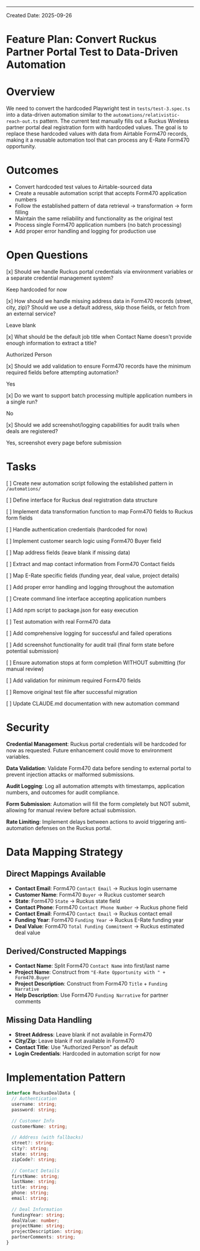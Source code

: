 ---

Created Date: 2025-09-26

# Feature Plan: Convert Ruckus Partner Portal Test to Data-Driven Automation

# Overview

We need to convert the hardcoded Playwright test in `tests/test-3.spec.ts` into a data-driven automation similar to the `automations/relativistic-reach-out.ts` pattern. The current test manually fills out a Ruckus Wireless partner portal deal registration form with hardcoded values. The goal is to replace these hardcoded values with data from Airtable Form470 records, making it a reusable automation tool that can process any E-Rate Form470 opportunity.

# Outcomes

- Convert hardcoded test values to Airtable-sourced data
- Create a reusable automation script that accepts Form470 application numbers
- Follow the established pattern of data retrieval → transformation → form filling
- Maintain the same reliability and functionality as the original test
- Process single Form470 application numbers (no batch processing)
- Add proper error handling and logging for production use

# Open Questions

[x] Should we handle Ruckus portal credentials via environment variables or a separate credential management system?

Keep hardcoded for now

[x] How should we handle missing address data in Form470 records (street, city, zip)? Should we use a default address, skip those fields, or fetch from an external service?

Leave blank

[x] What should be the default job title when Contact Name doesn't provide enough information to extract a title?

Authorized Person

[x] Should we add validation to ensure Form470 records have the minimum required fields before attempting automation?

Yes

[x] Do we want to support batch processing multiple application numbers in a single run?

No

[x] Should we add screenshot/logging capabilities for audit trails when deals are registered?

Yes, screenshot every page before submission

# Tasks

[ ] Create new automation script following the established pattern in `/automations/`

[ ] Define interface for Ruckus deal registration data structure

[ ] Implement data transformation function to map Form470 fields to Ruckus form fields

[ ] Handle authentication credentials (hardcoded for now)

[ ] Implement customer search logic using Form470 Buyer field

[ ] Map address fields (leave blank if missing data)

[ ] Extract and map contact information from Form470 Contact fields

[ ] Map E-Rate specific fields (funding year, deal value, project details)

[ ] Add proper error handling and logging throughout the automation

[ ] Create command line interface accepting application numbers

[ ] Add npm script to package.json for easy execution

[ ] Test automation with real Form470 data

[ ] Add comprehensive logging for successful and failed operations

[ ] Add screenshot functionality for audit trail (final form state before potential submission)

[ ] Ensure automation stops at form completion WITHOUT submitting (for manual review)

[ ] Add validation for minimum required Form470 fields

[ ] Remove original test file after successful migration

[ ] Update CLAUDE.md documentation with new automation command

# Security

**Credential Management**: Ruckus portal credentials will be hardcoded for now as requested. Future enhancement could move to environment variables.

**Data Validation**: Validate Form470 data before sending to external portal to prevent injection attacks or malformed submissions.

**Audit Logging**: Log all automation attempts with timestamps, application numbers, and outcomes for audit compliance.

**Form Submission**: Automation will fill the form completely but NOT submit, allowing for manual review before actual submission.

**Rate Limiting**: Implement delays between actions to avoid triggering anti-automation defenses on the Ruckus portal.

# Data Mapping Strategy

## Direct Mappings Available
- **Contact Email**: Form470 `Contact Email` → Ruckus login username
- **Customer Name**: Form470 `Buyer` → Ruckus customer search
- **State**: Form470 `State` → Ruckus state field
- **Contact Phone**: Form470 `Contact Phone Number` → Ruckus phone field
- **Contact Email**: Form470 `Contact Email` → Ruckus contact email
- **Funding Year**: Form470 `Funding Year` → Ruckus E-Rate funding year
- **Deal Value**: Form470 `Total Funding Commitment` → Ruckus estimated deal value

## Derived/Constructed Mappings
- **Contact Name**: Split Form470 `Contact Name` into first/last name
- **Project Name**: Construct from `"E-Rate Opportunity with " + Form470.Buyer`
- **Project Description**: Construct from Form470 `Title` + `Funding Narrative`
- **Help Description**: Use Form470 `Funding Narrative` for partner comments

## Missing Data Handling
- **Street Address**: Leave blank if not available in Form470
- **City/Zip**: Leave blank if not available in Form470
- **Contact Title**: Use "Authorized Person" as default
- **Login Credentials**: Hardcoded in automation script for now

# Implementation Pattern

```typescript
interface RuckusDealData {
  // Authentication
  username: string;
  password: string;
  
  // Customer Info
  customerName: string;
  
  // Address (with fallbacks)
  street?: string;
  city?: string;
  state: string;
  zipCode?: string;
  
  // Contact Details
  firstName: string;
  lastName: string;
  title: string;
  phone: string;
  email: string;
  
  // Deal Information
  fundingYear: string;
  dealValue: number;
  projectName: string;
  projectDescription: string;
  partnerComments: string;
}
```